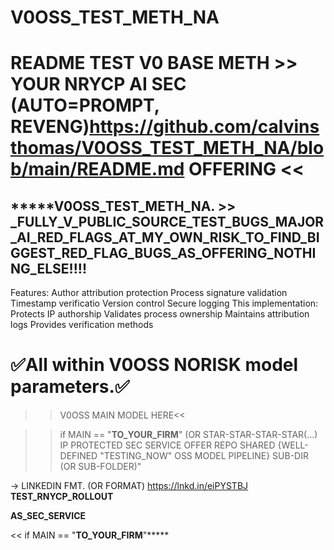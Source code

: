 # V0OSS_TEST_METH_NA
# README TEST V0 BASE METH >> YOUR NRYCP AI SEC (AUTO=PROMPT, REVENG)https://github.com/calvinsthomas/V0OSS_TEST_METH_NA/blob/main/README.md OFFERING <<
## *****V0OSS_TEST_METH_NA.  >> _FULLY_V_PUBLIC_SOURCE_TEST_BUGS_MAJOR_AI_RED_FLAGS_AT_MY_OWN_RISK_TO_FIND_BIGGEST_RED_FLAG_BUGS_AS_OFFERING_NOTHING_ELSE!!!!
Features:
Author attribution protection
Process signature validation
Timestamp verificatio
Version control
Secure logging
This implementation:
Protects IP authorship
Validates process ownership
Maintains attribution logs
Provides verification methods

# ✅All within V0OSS NORISK model parameters.✅


>>V0OSS MAIN MODEL HERE<<

>> if MAIN == "__TO_YOUR_FIRM__" (OR STAR-STAR-STAR-STAR(...) IP PROTECTED SEC SERVICE OFFER REPO SHARED {WELL-DEFINED "TESTING_NOW" OSS MODEL PIPELINE} SUB-DIR (OR SUB-FOLDER)"

-> LINKEDIN FMT. (OR FORMAT)
https://lnkd.in/eiPYSTBJ
__TEST_RNYCP_ROLLOUT__

__AS_SEC_SERVICE__

<< if MAIN == "__TO_YOUR_FIRM__"*****
